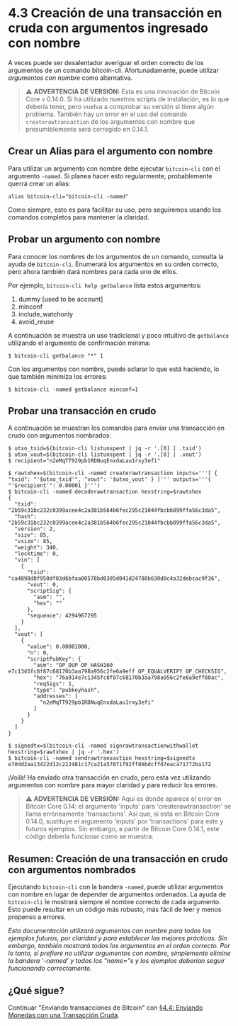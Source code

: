 # 4.3 Creación de una transacción en cruda con argumentos ingresado con nombre

A veces puede ser desalentador averiguar el orden correcto de los argumentos de un comando bitcoin-cli. Afortunadamente, puede utilizar _argumentos con nombre_ como alternativa.

> ⚠️ **ADVERTENCIA DE VERSIÓN:** Esta es una innovación de Bitcoin Core v 0.14.0. Si ha utilizado nuestros scripts de instalación, es lo que debería tener, pero vuelva a comprobar su versión si tiene algún problema. También hay un error en el uso del comando `createrawtransaction` de los argumentos con nombre que presumiblemente será corregido en 0.14.1.

## Crear un Alias para el argumento con nombre 

Para utilizar un argumento con nombre debe ejecutar `bitcoin-cli` con el argumento `-named`. Si planea hacer esto regularmente, probablemente querrá crear un alias:
```
alias bitcoin-cli="bitcoin-cli -named"
```
Como siempre, esto es para facilitar su uso, pero seguiremos usando los comandos completos para mantener la claridad.

## Probar un argumento con nombre

Para conocer los nombres de los argumentos de un comando, consulta la ayuda de `bitcoin-cli`. Enumerará los argumentos en su orden correcto, pero ahora también dará nombres para cada uno de ellos.

Por ejemplo, `bitcoin-cli help getbalance` lista estos argumentos:

   1. dummy [used to be account]
   2. minconf
   3. include_watchonly
   4. avoid_reuse
   
A continuación se muestra un uso tradicional y poco intuitivo de `getbalance` utilizando el argumento de confirmación mínima:
```
$ bitcoin-cli getbalance "*" 1
```
Con los argumentos con nombre, puede aclarar lo que está haciendo, lo que también minimiza los errores:
```
$ bitcoin-cli -named getbalance minconf=1
```

## Probar una transacción en crudo

A continuación se muestran los comandos para enviar una transacción en crudo con argumentos nombrados:
```
$ utxo_txid=$(bitcoin-cli listunspent | jq -r '.[0] | .txid') 
$ utxo_vout=$(bitcoin-cli listunspent | jq -r '.[0] | .vout')
$ recipient="n2eMqTT929pb1RDNuqEnxdaLau1rxy3efi"

$ rawtxhex=$(bitcoin-cli -named createrawtransaction inputs='''[ { "txid": "'$utxo_txid'", "vout": '$utxo_vout' } ]''' outputs='''{ "'$recipient'": 0.00001 }''')
$ bitcoin-cli -named decoderawtransaction hexstring=$rawtxhex 
{
  "txid": "2b59c31bc232c0399acee4c2a381b564b6fec295c21044fbcbb899ffa56c3da5",
  "hash": "2b59c31bc232c0399acee4c2a381b564b6fec295c21044fbcbb899ffa56c3da5",
  "version": 2,
  "size": 85,
  "vsize": 85,
  "weight": 340,
  "locktime": 0,
  "vin": [
    {
      "txid": "ca4898d8f950df03d6bfaa00578bd0305d041d24788b630d0c4a32debcac9f36",
      "vout": 0,
      "scriptSig": {
        "asm": "",
        "hex": ""
      },
      "sequence": 4294967295
    }
  ],
  "vout": [
    {
      "value": 0.00001000,
      "n": 0,
      "scriptPubKey": {
        "asm": "OP_DUP OP_HASH160 e7c1345fc8f87c68170b3aa798a956c2fe6a9eff OP_EQUALVERIFY OP_CHECKSIG",
        "hex": "76a914e7c1345fc8f87c68170b3aa798a956c2fe6a9eff88ac",
        "reqSigs": 1,
        "type": "pubkeyhash",
        "addresses": [
          "n2eMqTT929pb1RDNuqEnxdaLau1rxy3efi"
        ]
      }
    }
  ]
}

$ signedtx=$(bitcoin-cli -named signrawtransactionwithwallet hexstring=$rawtxhex | jq -r '.hex')
$ bitcoin-cli -named sendrawtransaction hexstring=$signedtx
e70dd2aa13422d12c222481c17ca21a57071f92ff86bdcffd7eaca71772ba172
```
¡Voilà! Ha enviado otra transacción en crudo, pero esta vez utilizando argumentos con nombre para mayor claridad y para reducir los errores.

> ⚠️ **ADVERTENCIA DE VERSIÓN:** Aquí es donde aparece el error en Bitcoin Core 0.14: el argumento 'inputs' para 'createrawtransaction' se llama erróneamente 'transactions'. Así que, si está en Bitcoin Core 0.14.0, sustituye el argumento 'inputs' por 'transactions' para este y futuros ejemplos. Sin embargo, a partir de Bitcoin Core 0.14.1, este código debería funcionar como se muestra.

## Resumen: Creación de una transacción en crudo con argumentos nombrados

Ejecutando `bitcoin-cli` con la bandera `-named`, puede utilizar argumentos con nombre en lugar de depender de argumentos ordenados. La ayuda de `bitcoin-cli` le mostrará siempre el nombre correcto de cada argumento. Esto puede resultar en un código más robusto, más fácil de leer y menos propenso a errores.

_Esta documentación utilizará argumentos con nombre para todos los ejemplos futuros, por claridad y para establecer las mejores prácticas. Sin embargo, también mostrará todos los argumentos en el orden correcto. Por lo tanto, si prefiere no utilizar argumentos con nombre, simplemente elimine la bandera '-named' y todos los "name="s y los ejemplos deberían seguir funcionando correctamente._

## ¿Qué sigue?

Continuar "Enviando transacciones de Bitcoin" con [§4.4: Enviando Monedas con una Transacción Cruda](04_4_Enviando_Monedas_con_una_Transaccion_Cruda.md).
